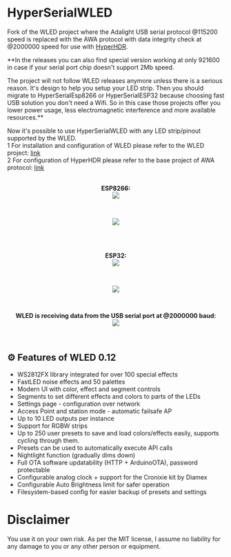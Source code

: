 # HyperSerialWLED
Fork of the WLED project where the Adalight USB serial protocol @115200 speed is replaced with the AWA protocol with data integrity check at @2000000 speed for use with [HyperHDR](https://github.com/awawa-dev/HyperHDR).<br/>
  
**In the releases you can also find special version working at only 921600 in case if your serial port chip doesn't support 2Mb speed.  
  
The project will not follow WLED releases anymore unless there is a serious reason. It's design to help you setup your LED strip. Then you should migrate to HyperSerialEsp8266 or HyperSerialESP32 because choosing fast USB solution you don't need a Wifi. So in this case those projects offer you lower power usage, less electromagnetic interference and more available resources.**

Now it's possible to use HyperSerialWLED with any LED strip/pinout supported by the WLED.  
1 For installation and configuration of WLED please refer to the WLED project: [link](https://github.com/Aircoookie/WLED)<br/>
2 For configuration of HyperHDR please refer to the base project of AWA protocol: [link](https://github.com/awawa-dev/HyperSerialEsp8266)<br/><br/>

<p align="center"> <b>ESP8266:</b><br/><img src="https://i.postimg.cc/CdT7hsG6/esp8266-flashing.jpg"/></p><br/>
<p align="center"> <img src="https://i.postimg.cc/C5fJpQqq/esp8266working.jpg"/></p><br/><br/>

<p align="center"> <b>ESP32:</b><br/><img src="https://i.postimg.cc/dQrq3JrZ/esp32.jpg"/></p><br/>
<p align="center"> <img src="https://i.postimg.cc/1XrhH5rW/esp2.jpg"/></p><br/>

<p align="center"> <b>WLED is receiving data from the USB serial port at @2000000 baud:</b><br/><img src="https://i.postimg.cc/76RXckf4/esp-rec.jpg"/></p><br/>

## ⚙️ Features of WLED 0.12
- WS2812FX library integrated for over 100 special effects  
- FastLED noise effects and 50 palettes  
- Modern UI with color, effect and segment controls  
- Segments to set different effects and colors to parts of the LEDs  
- Settings page - configuration over network  
- Access Point and station mode - automatic failsafe AP  
- Up to 10 LED outputs per instance
- Support for RGBW strips  
- Up to 250 user presets to save and load colors/effects easily, supports cycling through them.  
- Presets can be used to automatically execute API calls  
- Nightlight function (gradually dims down)  
- Full OTA software updatability (HTTP + ArduinoOTA), password protectable  
- Configurable analog clock + support for the Cronixie kit by Diamex  
- Configurable Auto Brightness limit for safer operation  
- Filesystem-based config for easier backup of presets and settings  

# Disclaimer
You use it on your own risk. As per the MIT license, I assume no liability for any damage to you or any other person or equipment.
